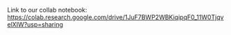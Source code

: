 Link to our collab notebook: https://colab.research.google.com/drive/1JuF7BWP2WBKiqipqF0_11W0TjqvelXIW?usp=sharing
